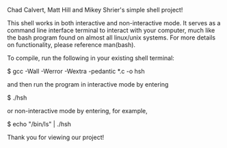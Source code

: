 Chad Calvert, Matt Hill and Mikey Shrier's simple shell project!

This shell works in both interactive and non-interactive mode. It serves as a command line interface terminal to interact with your computer, much like the bash program found on almost all linux/unix systems. For more details on functionality, please reference man(bash).

To compile, run the following in your existing shell terminal:

$ gcc -Wall -Werror -Wextra -pedantic *.c -o hsh

and then run the program in interactive mode by entering

$ ./hsh

or non-interactive mode by entering, for example,

$ echo "/bin/ls" | ./hsh

Thank you for viewing our project!